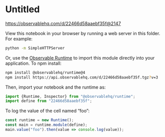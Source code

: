 # Untitled

https://observablehq.com/d/22466d58aaebf35f@2147

View this notebook in your browser by running a web server in this folder. For
example:

~~~sh
python -m SimpleHTTPServer
~~~

Or, use the [Observable Runtime](https://github.com/observablehq/runtime) to
import this module directly into your application. To npm install:

~~~sh
npm install @observablehq/runtime@4
npm install https://api.observablehq.com/d/22466d58aaebf35f.tgz?v=3
~~~

Then, import your notebook and the runtime as:

~~~js
import {Runtime, Inspector} from "@observablehq/runtime";
import define from "22466d58aaebf35f";
~~~

To log the value of the cell named “foo”:

~~~js
const runtime = new Runtime();
const main = runtime.module(define);
main.value("foo").then(value => console.log(value));
~~~
